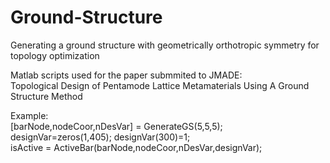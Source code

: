 # Ground-Structure
Generating a ground structure with geometrically orthotropic symmetry for topology optimization  
  
Matlab scripts used for the paper submmited to JMADE:   
Topological Design of Pentamode Lattice Metamaterials Using A Ground Structure Method 

Example:  
[barNode,nodeCoor,nDesVar] = GenerateGS(5,5,5);  
designVar=zeros(1,405); designVar(300)=1;  
isActive = ActiveBar(barNode,nodeCoor,nDesVar,designVar);
